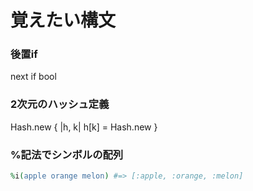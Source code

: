 # 覚えたい構文

### 後置if

next if bool

### 2次元のハッシュ定義

Hash.new { |h, k| h[k] = Hash.new }

### %記法でシンボルの配列

```ruby
%i(apple orange melon) #=> [:apple, :orange, :melon]
```



